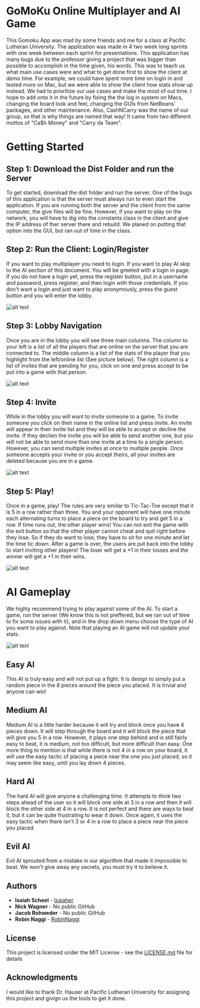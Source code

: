 # GoMoKu Online Multiplayer and AI Game

This Gomoku App was mad by some friends and me for a class at Pacific Lutheran University. The application was made in 4 two week long sprints with one week between each sprint for presentations. This application has many bugs due to the professor giving a project that was bigger than possible to accomplish in the time given, his words. This was to teach us what main use cases were and what to get done first to show the client at demo time. For example, we could have spent more time on login in and tested more on Mac, but we were able to show the client how stats show up instead. We had to prioritize our use cases and make the most of out time. I hope to add onto it in the future by fixing the the log in system on Macs, changing the board look and feel, changing the GUIs from NetBeans' packages, and other maintenance. Also, CashNCarry was the name of our group, so that is why things are named that way! It came from two different mottos of "Ca$h Money" and "Carry da Team".

# Getting Started

## Step 1:  Download the Dist Folder and run the Server
To get started, download the dist folder and run the server. One of the bugs of this application is that the server must always run to even start the application. If you are running both the server and the client from the same computer, the give files will be fine. However, if you want to play on the network, you will have to dig into the constants class in the client and give the IP address of ther server there and rebuild. We planed on putting that option into the GUI, but ran out of time in the class. 

## Step 2: Run the Client: Login/Register
If you want to play multiplayer you need to login. If you want to play AI skip to the AI section of this document. You will be greeted with a login in page. If you do not have a login yet, press the register button, put in a username and password, press register, and then login with those credentials. If you don't want a login and just want to play anonymously, press the guest button and you will enter the lobby.

![alt text](https://i.imgur.com/djzgwR0.png "Login Screen and Server")

## Step 3: Lobby Navigation
Once you are in the lobby you will see three main columns. The column to your left is a list of all the players that are online on the server that you are connected to. The middle column is a list of the stats of the player that you highlight from the left/online list (See picture below). The right column is a list of invites that are pending for you, click on one and press accept to be put into a game with that person.


![alt text](https://i.imgur.com/cR76URD.png "Lobby")

## Step 4: Invite
While in the lobby you will want to invite someone to a game. To invite someone you click on their name in the online list and press invite. An invite will appear in their invite list and they will be able to accept or decline the invite. If they declien the invite you will be able to send another one, but you will not be able to send more than one invite at a time to a single person. However, you can send multiple invites at once to multiple people. Once someone accepts your invite or you accept theirs, all your invites are deleted because you are in a game.


![alt text](https://i.imgur.com/x50G86p.png "Server and Invites")

## Step 5: Play!
Once in a game, play! The rules are very similar to Tic-Tac-Toe except that it is 5 in a row rather than three. You and your opponent will have one minute each alternating turns to place a piece on the board to try and get 5 in a row. If time runs out, the other player wins! You can not exit the game with the exit button so that the other player cannot cheat and quit right before they lose. So if they do want to lose, they have to sit for one minute and let the time tic down. After a game is over, the users are put back into the lobby to start inviting other players! The loser will get a +1 in their losses and the winner will get a +1 in their wins.


![alt text](https://i.imgur.com/uDGGHDb.png "Play!")

# AI Gameplay

We highly recommend trying to play against some of the AI. To start a game, run the server (We know this is not preffered, but we ran out of time to fix some issues with it), and in the drop down menu choose the type of AI you want to play against. Note that playing an AI game will not update your stats.


![alt text](https://i.imgur.com/GXkDPVV.png "AI!")

## Easy AI

This AI is truly easy and will not put up a fight. It is design to simply put a random piece in the 8 pieces around the piece you placed. It is trivial and anyone can win!

## Medium AI

Medium AI is a little harder because it will try and block once you have 4 pieces down. It will step through the board and it will block the piece that will give you 5 in a row. However, it plays one step behind and is still fairly easy to beat, it is medium, not too difficult, but more difficult than easy. One more thing to mention is that while there is not 4 in a row on your board, it will use the easy tactic of placing a piece near the one you just placed, so it may seem like easy, until you lay down 4 pieces.

## Hard AI

The hard AI will give anyone a challenging time. It attempts to think two steps ahead of the user so it will block one side at 3 in a row and then it will block the other side at 4 in a row. It is not perfect and there are ways to beat it, but it can be quite frustrating to wear it down. Once again, it uses the easy tactic when there isn't 3 or 4 in a row to place a piece near the piece you placed.

## Evil AI

Evil AI sprouted from a mistake in our algorithm that made it impossible to beat. We won't give away any secrets, you must try it to believe it.

## Authors

* **Isaiah Scheel** -  [Isaiaher](https://github.com/Isaiaher)
* **Nick Wagner** - No public GitHub
* **Jacob Rohweder** - No public GitHub
* **Robin Naggi** - [RobinNaggi](https://github.com/RobinNaggi)


## License

This project is licensed under the MIT License - see the [LICENSE.md](LICENSE.md) file for details

## Acknowledgments

I would like to thank Dr. Hauser at Pacific Lutheran University for assigning this project and givign us the tools to get it done.
